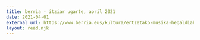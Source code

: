 ```yaml
---
title: berria - itziar ugarte, april 2021
date: 2021-04-01
external_url: https://www.berria.eus/kultura/ertzetako-musika-hegaldiak_1291615_102.html
layout: read.njk
---
```

